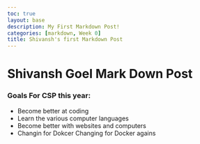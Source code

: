 ```yaml
---
toc: true
layout: base
description: My First Markdown Post!
categories: [markdown, Week 0]
title: Shivansh's first Markdown Post
---
```


# Shivansh Goel Mark Down Post

### Goals For CSP this year:
- Become better at coding
- Learn the various computer languages
- Become better with websites and computers
- Changin for Dokcer Changing for Docker agains




